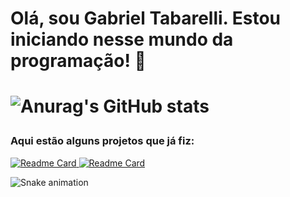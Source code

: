 <h1>Olá, sou Gabriel Tabarelli. Estou iniciando nesse mundo da programação! 👋<h1>

![Anurag's GitHub stats](https://github-readme-stats.vercel.app/api?username=gabriel-tabarelli&theme=dracula&show_icons=true)


<h3>Aqui estão alguns projetos que já fiz:</h3>

[![Readme Card](https://github-readme-stats.vercel.app/api/pin/?username=gabriel-tabarelli&repo=gerador-de-cores&theme=dracula)  ![Readme Card](https://github-readme-stats.vercel.app/api/pin/?username=gabriel-tabarelli&repo=TestesUnitarios-JUnit5&theme=dracula)](https://github.com/anuraghazra/github-readme-stats)

![Snake animation](https://github.com/gabriel-tabarelli/gabriel-tabarelli/blob/output/github-contribution-grid-snake.svg)
